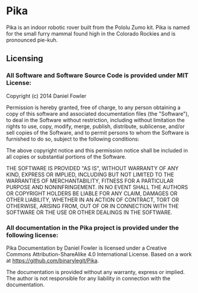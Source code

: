 Pika
====

Pika is an indoor robotic rover built from the Pololu Zumo kit.  Pika is named for the small furry mammal found high in the Colorado Rockies and is pronounced pie-kuh.

Licensing
-------------
### All Software and Software Source Code is provided under MIT License:

Copyright (c) 2014 Daniel Fowler

Permission is hereby granted, free of charge, to any person obtaining a copy of this software and associated documentation files (the "Software"), to deal in the Software without restriction, including without limitation the rights to use, copy, modify, merge, publish, distribute, sublicense, and/or sell copies of the Software, and to permit persons to whom the Software is furnished to do so, subject to the following conditions:

The above copyright notice and this permission notice shall be included in all copies or substantial portions of the Software.

THE SOFTWARE IS PROVIDED "AS IS", WITHOUT WARRANTY OF ANY KIND, EXPRESS OR IMPLIED, INCLUDING BUT NOT LIMITED TO THE WARRANTIES OF MERCHANTABILITY, FITNESS FOR A PARTICULAR PURPOSE AND NONINFRINGEMENT. IN NO EVENT SHALL THE AUTHORS OR COPYRIGHT HOLDERS BE LIABLE FOR ANY CLAIM, DAMAGES OR OTHER LIABILITY, WHETHER IN AN ACTION OF CONTRACT, TORT OR OTHERWISE, ARISING FROM, OUT OF OR IN CONNECTION WITH THE SOFTWARE OR THE USE OR OTHER DEALINGS IN THE SOFTWARE.

### All documentation in the Pika project is provided under the following license:

Pika Documentation by Daniel Fowler is licensed under a Creative Commons Attribution-ShareAlike 4.0 International License.
Based on a work at https://github.com/binarylegit/Pika.

The documentation is provided without any warranty, express or implied.  The author is not responsible for any liability in connection with the documentation.
